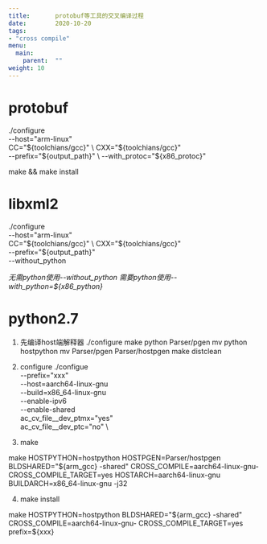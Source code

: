 ```yaml
---
title:       protobuf等工具的交叉编译过程
date:        2020-10-20
tags:
- "cross compile"
menu:
  main:
    parent:  ""
weight: 10
---
```


# protobuf
./configure \
--host="arm-linux" \
CC="${toolchians/gcc}" \
CXX="${toolchians/gcc}" \
--prefix="${output_path}" \
--with_protoc="${x86_protoc}"

make && make install

# libxml2
./configure \
--host="arm-linux" \
CC="${toolchians/gcc}" \
CXX="${toolchians/gcc}" \
--prefix="${output_path}" \
--without_python

*无需python使用--without_python*
*需要python使用--with_python=${x86_python}*

# python2.7
1. 先编译host端解释器
./configure
make python Parser/pgen
mv python hostpython
mv Parser/pgen Parser/hostpgen
make distclean

2. configure
./configue \
--prefix="xxx" \
--host=aarch64-linux-gnu \
--build=x86_64-linux-gnu \
--enable-ipv6 \
--enable-shared \
ac_cv_file__dev_ptmx="yes" \
ac_cv_file__dev_ptc="no" \

3. make

make HOSTPYTHON=hostpython HOSTPGEN=Parser/hostpgen BLDSHARED="${arm_gcc} -shared" CROSS_COMPILE=aarch64-linux-gnu- CROSS_COMPILE_TARGET=yes HOSTARCH=aarch64-linux-gnu BUILDARCH=x86_64-linux-gnu -j32


4. make install

make HOSTPYTHON=hostpython BLDSHARED="${arm_gcc} -shared" CROSS_COMPILE=aarch64-linux-gnu- CROSS_COMPILE_TARGET=yes prefix=${xxx}



